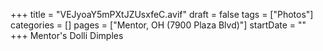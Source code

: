 +++
title = "VEJyoaY5mPXtJZUsxfeC.avif"
draft = false
tags = ["Photos"]
categories = []
pages = ["Mentor, OH (7900 Plaza Blvd)"]
startDate = ""
+++
Mentor's Dolli Dimples
